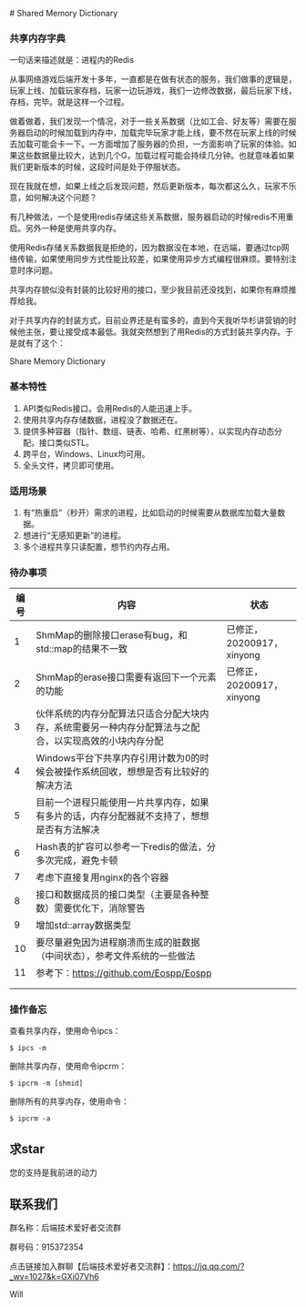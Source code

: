 ﻿﻿﻿﻿﻿﻿﻿﻿# Shared Memory Dictionary

### 共享内存字典



一句话来描述就是：进程内的Redis

从事网络游戏后端开发十多年，一直都是在做有状态的服务，我们做事的逻辑是，玩家上线、加载玩家存档，玩家一边玩游戏，我们一边修改数据，最后玩家下线，存档，完毕。就是这样一个过程。

做着做着，我们发现一个情况，对于一些关系数据（比如工会、好友等）需要在服务器启动的时候加载到内存中，加载完毕玩家才能上线，要不然在玩家上线的时候去加载可能会卡一下。一方面增加了服务器的负担，一方面影响了玩家的体验。如果这些数据量比较大，达到几个G，加载过程可能会持续几分钟。也就意味着如果我们更新版本的时候，这段时间是处于停服状态。

现在我就在想，如果上线之后发现问题，然后更新版本，每次都这么久，玩家不乐意，如何解决这个问题？

有几种做法，一个是使用redis存储这些关系数据，服务器启动的时候redis不用重启。另外一种是使用共享内存。

使用Redis存储关系数据我是拒绝的，因为数据没在本地，在远端，要通过tcp网络传输，如果使用同步方式性能比较差，如果使用异步方式编程很麻烦。要特别注意时序问题。

共享内存貌似没有封装的比较好用的接口，至少我目前还没找到，如果你有麻烦推荐给我。

对于共享内存的封装方式，目前业界还是有蛮多的，直到今天我听华杉讲营销的时候他主张，要让接受成本最低。我就突然想到了用Redis的方式封装共享内存。于是就有了这个：

Share Memory Dictionary



### 基本特性

1. API类似Redis接口。会用Redis的人能迅速上手。
2. 使用共享内存存储数据，进程没了数据还在。
3. 提供多种容器（指针、数组、链表、哈希、红黑树等），以实现内存动态分配，接口类似STL。
4. 跨平台，Windows、Linux均可用。
5. 全头文件，拷贝即可使用。



### 适用场景

1. 有“热重启”（秒开）需求的进程，比如启动的时候需要从数据库加载大量数据。
2. 想进行“无感知更新”的进程。
3. 多个进程共享只读配置，想节约内存占用。



### 待办事项

| 编号 | 内容                                                         | 状态                      |
| ---- | ------------------------------------------------------------ | ------------------------- |
| 1    | ShmMap的删除接口erase有bug，和std::map的结果不一致           | 已修正，20200917，xinyong |
| 2    | ShmMap的erase接口需要有返回下一个元素的功能                  | 已修正，20200917，xinyong |
| 3    | 伙伴系统的内存分配算法只适合分配大块内存，系统需要另一种内存分配算法与之配合，以实现高效的小块内存分配 |                           |
| 4    | Windows平台下共享内存引用计数为0的时候会被操作系统回收，想想是否有比较好的解决方法 |                           |
| 5    | 目前一个进程只能使用一片共享内存，如果有多片的话，内存分配器就不支持了，想想是否有方法解决 |                           |
| 6    | Hash表的扩容可以参考一下redis的做法，分多次完成，避免卡顿    |                           |
| 7    | 考虑下直接复用nginx的各个容器                                |                           |
| 8    | 接口和数据成员的接口类型（主要是各种整数）需要优化下，消除警告 |                           |
| 9    | 增加std::array数据类型                                       |                           |
| 10   | 要尽量避免因为进程崩溃而生成的脏数据（中间状态），参考文件系统的一些做法 |                           |
| 11   | 参考下：https://github.com/Eospp/Eospp                       |                           |
|      |                                                              |                           |
|      |                                                              |                           |



### 操作备忘

查看共享内存，使用命令ipcs：

```
$ ipcs -m
```

删除共享内存，使用命令ipcrm：

```
$ ipcrm -m [shmid]
```

删除所有的共享内存，使用命令：

```
$ ipcrm -a
```





## 求star

您的支持是我前进的动力



## 联系我们

群名称：后端技术爱好者交流群

群号码：915372354

点击链接加入群聊【后端技术爱好者交流群】：https://jq.qq.com/?_wv=1027&k=GXi07Vh6



Will

